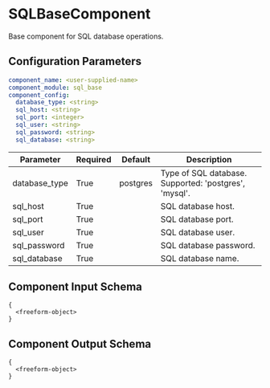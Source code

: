 # SQLBaseComponent

Base component for SQL database operations.

## Configuration Parameters

```yaml
component_name: <user-supplied-name>
component_module: sql_base
component_config:
  database_type: <string>
  sql_host: <string>
  sql_port: <integer>
  sql_user: <string>
  sql_password: <string>
  sql_database: <string>
```

| Parameter | Required | Default | Description |
| --- | --- | --- | --- |
| database_type | True | postgres | Type of SQL database. Supported: 'postgres', 'mysql'. |
| sql_host | True |  | SQL database host. |
| sql_port | True |  | SQL database port. |
| sql_user | True |  | SQL database user. |
| sql_password | True |  | SQL database password. |
| sql_database | True |  | SQL database name. |


## Component Input Schema

```
{
  <freeform-object>
}
```


## Component Output Schema

```
{
  <freeform-object>
}
```
